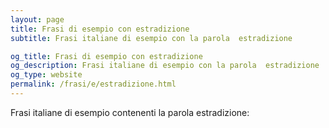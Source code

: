 ```yaml
---
layout: page
title: Frasi di esempio con estradizione 
subtitle: Frasi italiane di esempio con la parola  estradizione

og_title: Frasi di esempio con estradizione 
og_description: Frasi italiane di esempio con la parola  estradizione
og_type: website
permalink: /frasi/e/estradizione.html
---
```


Frasi italiane di esempio contenenti la parola estradizione:


